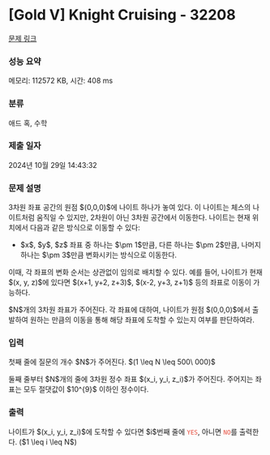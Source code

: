 # [Gold V] Knight Cruising - 32208 

[문제 링크](https://www.acmicpc.net/problem/32208) 

### 성능 요약

메모리: 112572 KB, 시간: 408 ms

### 분류

애드 혹, 수학

### 제출 일자

2024년 10월 29일 14:43:32

### 문제 설명

<p>3차원 좌표 공간의 원점 $(0,0,0)$에 나이트 하나가 놓여 있다. 이 나이트는 체스의 나이트처럼 움직일 수 있지만, 2차원이 아닌 3차원 공간에서 이동한다. 나이트는 현재 위치에서 다음과 같은 방식으로 이동할 수 있다:</p>

<ul>
	<li>$x$, $y$, $z$ 좌표 중 하나는 $\pm 1$만큼, 다른 하나는 $\pm 2$만큼, 나머지 하나는 $\pm 3$만큼 변화시키는 방식으로 이동한다.</li>
</ul>

<p>이때, 각 좌표의 변화 순서는 상관없이 임의로 배치할 수 있다. 예를 들어, 나이트가 현재 $(x, y, z)$에 있다면 $(x+1, y+2, z+3)$, $(x-2, y+3, z+1)$ 등의 좌표로 이동이 가능하다.</p>

<p>$N$개의 3차원 좌표가 주어진다. 각 좌표에 대하여, 나이트가 원점 $(0,0,0)$에서 출발하여 원하는 만큼의 이동을 통해 해당 좌표에 도착할 수 있는지 여부를 판단하여라.</p>

### 입력 

 <p>첫째 줄에 질문의 개수 $N$가 주어진다. $(1 \leq N \leq 500\ 000)$</p>

<p>둘째 줄부터 $N$개의 줄에 3차원 정수 좌표 $(x_i, y_i, z_i)$가 주어진다. 주어지는 좌표는 모두 절댓값이 $10^{9}$ 이하인 정수이다.</p>

### 출력 

 <p>나이트가 $(x_i, y_i, z_i)$에 도착할 수 있다면 $i$번째 줄에 <span style="color:#e74c3c;"><code>YES</code></span>, 아니면 <span style="color:#e74c3c;"><code>NO</code></span>를 출력한다. ($1 \leq i \leq N$)</p>

